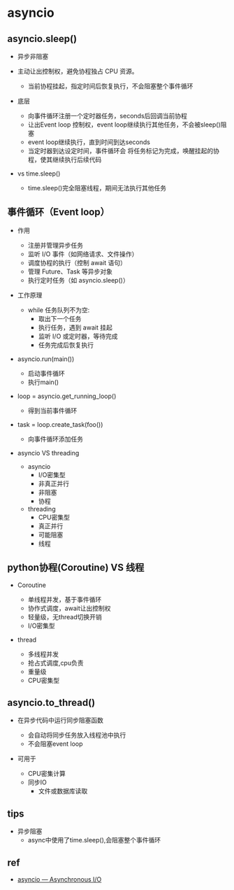 # asyncio 


## asyncio.sleep()
+ 异步非阻塞
+ 主动让出控制权，避免协程独占 CPU 资源。
    + 当前协程挂起，指定时间后恢复执行，不会阻塞整个事件循环
+ 底层
    + 向事件循环注册一个定时器任务，seconds后回调当前协程
    + 让出Event loop 控制权，event loop继续执行其他任务，不会被sleep()阻塞
    + event loop继续执行，直到时间到达seconds
    + 当定时器到达设定时间，事件循环会 将任务标记为完成，唤醒挂起的协程，使其继续执行后续代码

+ vs time.sleep()
    + time.sleep()完全阻塞线程，期间无法执行其他任务
    


## 事件循环（Event loop）
+ 作用
    + 注册并管理异步任务
    + 监听 I/O 事件（如网络请求、文件操作）
    + 调度协程的执行（控制 await 语句）
    + 管理 Future、Task 等异步对象
    + 执行定时任务（如 asyncio.sleep()）
+ 工作原理
    + while 任务队列不为空:
        - 取出下一个任务
        - 执行任务，遇到 await 挂起
        - 监听 I/O 或定时器，等待完成
        - 任务完成后恢复执行

+ asyncio.run(main())
    + 启动事件循环
    + 执行main()

+ loop = asyncio.get_running_loop()
    + 得到当前事件循环
+ task = loop.create_task(foo()) 
    + 向事件循环添加任务

+ asyncio VS threading
    + asyncio
        + I/O密集型
        + 非真正并行
        + 非阻塞
        + 协程
    + threading
        + CPU密集型
        + 真正并行
        + 可能阻塞
        + 线程

## python协程(Coroutine) VS 线程

+ Coroutine
    + 单线程并发，基于事件循环
    + 协作式调度，await让出控制权
    + 轻量级，无thread切换开销
    + I/O密集型

+ thread
    + 多线程并发
    + 抢占式调度,cpu负责
    + 重量级
    + CPU密集型

## asyncio.to_thread()
+ 在异步代码中运行同步阻塞函数
    + 会自动将同步任务放入线程池中执行
    + 不会阻塞event loop

+ 可用于
    + CPU密集计算
    + 同步IO
        + 文件或数据库读取   

## tips
+ 异步阻塞
    + async中使用了time.sleep(),会阻塞整个事件循环

## ref
+ [asyncio — Asynchronous I/O](https://docs.python.org/3/library/asyncio.html)